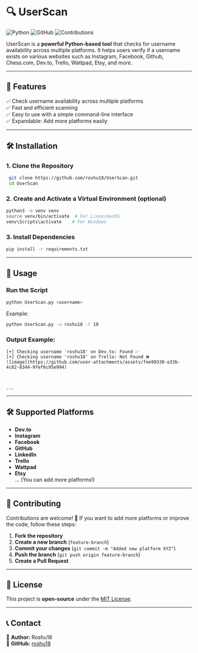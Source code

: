 # 🔍 UserScan

![Python](https://img.shields.io/badge/Python-3.x-blue?style=flat&logo=python)
![GitHub](https://img.shields.io/github/license/roshu18/UserScan)
![Contributions](https://img.shields.io/badge/Contributions-Welcome-brightgreen)

UserScan is a **powerful Python-based tool** that checks for username availability across multiple platforms. It helps users verify if a username exists on various websites such as  Instagram, Facebook, Github, Chess.com, Dev.to, Trello, Wattpad, Etsy, and more.

---

## 🚀 Features
✅ Check username availability across multiple platforms  
✅ Fast and efficient scanning  
✅ Easy to use with a simple command-line interface  
✅ Expandable: Add more platforms easily  

---

## 🛠️ Installation

### **1. Clone the Repository**
```sh
 git clone https://github.com/roshu18/UserScan.git
 cd UserScan
```

### **2. Create and Activate a Virtual Environment (optional)**
```sh
python3 -m venv venv
source venv/bin/activate  # For Linux/macOS
venv\Scripts\activate    # For Windows
```

### **3. Install Dependencies**
```sh
pip install -r requirements.txt
```

---

## 📌 Usage

### **Run the Script**
```sh
python UserScan.py <username>
```
Example:
```sh
python UserScan.py -u roshu18 -t 10
```

### **Output Example:**
```
[+] Checking username 'roshu18' on Dev.to: Found ✅
[+] Checking username 'roshu18' on Trello: Not Found ❌
![image](https://github.com/user-attachments/assets/fee99330-e33b-4c82-8344-9fef6c95e994)



...
```

---

## 🛠️ Supported Platforms
- **Dev.to**
- **Instagram**
- **Facebook**
- **GitHub**
- **LinkedIn** 
- **Trello**  
- **Wattpad**  
- **Etsy**  
... (You can add more platforms!)

---

## 🤝 Contributing
Contributions are welcome! 🎉 If you want to add more platforms or improve the code, follow these steps:

1. **Fork the repository**
2. **Create a new branch** (`feature-branch`)
3. **Commit your changes** (`git commit -m "Added new platform XYZ"`)
4. **Push the branch** (`git push origin feature-branch`)
5. **Create a Pull Request**

---

## 📝 License
This project is **open-source** under the [MIT License](LICENSE).

---

## 📞 Contact
👤 **Author:** Roshu18  
🔗 **GitHub:** [roshu18](https://github.com/roshu18)

